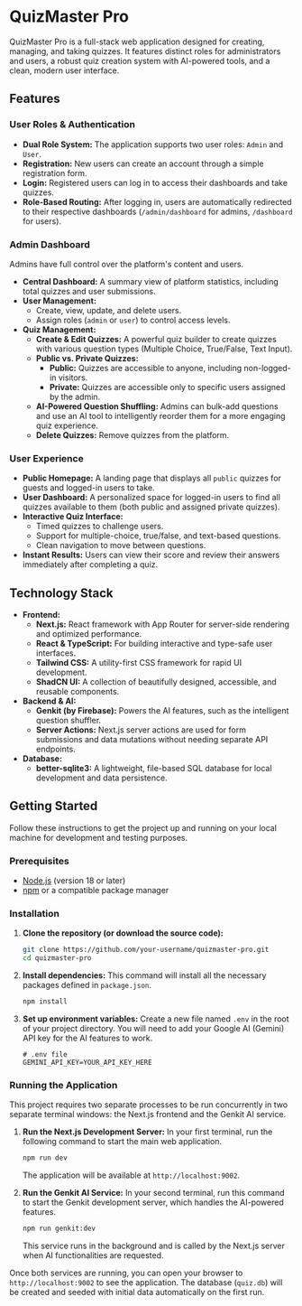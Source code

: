 # QuizMaster Pro

QuizMaster Pro is a full-stack web application designed for creating, managing, and taking quizzes. It features distinct roles for administrators and users, a robust quiz creation system with AI-powered tools, and a clean, modern user interface.

## Features

### User Roles & Authentication
- **Dual Role System:** The application supports two user roles: `Admin` and `User`.
- **Registration:** New users can create an account through a simple registration form.
- **Login:** Registered users can log in to access their dashboards and take quizzes.
- **Role-Based Routing:** After logging in, users are automatically redirected to their respective dashboards (`/admin/dashboard` for admins, `/dashboard` for users).

### Admin Dashboard
Admins have full control over the platform's content and users.

- **Central Dashboard:** A summary view of platform statistics, including total quizzes and user submissions.
- **User Management:**
    - Create, view, update, and delete users.
    - Assign roles (`admin` or `user`) to control access levels.
- **Quiz Management:**
    - **Create & Edit Quizzes:** A powerful quiz builder to create quizzes with various question types (Multiple Choice, True/False, Text Input).
    - **Public vs. Private Quizzes:**
        - **Public:** Quizzes are accessible to anyone, including non-logged-in visitors.
        - **Private:** Quizzes are accessible only to specific users assigned by the admin.
    - **AI-Powered Question Shuffling:** Admins can bulk-add questions and use an AI tool to intelligently reorder them for a more engaging quiz experience.
    - **Delete Quizzes:** Remove quizzes from the platform.

### User Experience
- **Public Homepage:** A landing page that displays all `public` quizzes for guests and logged-in users to take.
- **User Dashboard:** A personalized space for logged-in users to find all quizzes available to them (both public and assigned private quizzes).
- **Interactive Quiz Interface:**
    - Timed quizzes to challenge users.
    - Support for multiple-choice, true/false, and text-based questions.
    - Clean navigation to move between questions.
- **Instant Results:** Users can view their score and review their answers immediately after completing a quiz.

## Technology Stack
- **Frontend:**
    - **Next.js:** React framework with App Router for server-side rendering and optimized performance.
    - **React & TypeScript:** For building interactive and type-safe user interfaces.
    - **Tailwind CSS:** A utility-first CSS framework for rapid UI development.
    - **ShadCN UI:** A collection of beautifully designed, accessible, and reusable components.
- **Backend & AI:**
    - **Genkit (by Firebase):** Powers the AI features, such as the intelligent question shuffler.
    - **Server Actions:** Next.js server actions are used for form submissions and data mutations without needing separate API endpoints.
- **Database:**
    - **better-sqlite3:** A lightweight, file-based SQL database for local development and data persistence.

## Getting Started

Follow these instructions to get the project up and running on your local machine for development and testing purposes.

### Prerequisites

- [Node.js](https://nodejs.org/en) (version 18 or later)
- [npm](https://www.npmjs.com/) or a compatible package manager

### Installation

1.  **Clone the repository (or download the source code):**
    ```bash
    git clone https://github.com/your-username/quizmaster-pro.git
    cd quizmaster-pro
    ```

2.  **Install dependencies:**
    This command will install all the necessary packages defined in `package.json`.
    ```bash
    npm install
    ```

3.  **Set up environment variables:**
    Create a new file named `.env` in the root of your project directory. You will need to add your Google AI (Gemini) API key for the AI features to work.

    ```env
    # .env file
    GEMINI_API_KEY=YOUR_API_KEY_HERE
    ```

### Running the Application

This project requires two separate processes to be run concurrently in two separate terminal windows: the Next.js frontend and the Genkit AI service.

1.  **Run the Next.js Development Server:**
    In your first terminal, run the following command to start the main web application.
    ```bash
    npm run dev
    ```
    The application will be available at `http://localhost:9002`.

2.  **Run the Genkit AI Service:**
    In your second terminal, run this command to start the Genkit development server, which handles the AI-powered features.
    ```bash
    npm run genkit:dev
    ```
    This service runs in the background and is called by the Next.js server when AI functionalities are requested.

Once both services are running, you can open your browser to `http://localhost:9002` to see the application. The database (`quiz.db`) will be created and seeded with initial data automatically on the first run.
